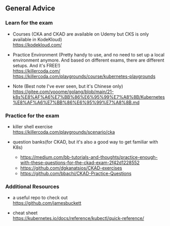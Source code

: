 ## General Advice
### Learn for the exam
- Courses (CKA and CKAD are available on Udemy but CKS is only available in KodeKloud)  
  https://kodekloud.com/  
  
- Practice Environment (Pretty handy to use, and no need to set up a local environment anymore. And based on different exams, there are different setups. And it's FREE!)  
  https://killercoda.com/
  https://killercoda.com/playgrounds/course/kubernetes-playgrounds  
  
- Note (Best note I've ever seen, but it's Chinese only)  
https://gitee.com/yooome/golang/blob/main/21-k8s%E8%AF%A6%E7%BB%86%E6%95%99%E7%A8%8B/Kubernetes%E8%AF%A6%E7%BB%86%E6%95%99%E7%A8%8B.md

### Practice for the exam
- killer shell exercise  
  https://killercoda.com/playgrounds/scenario/cka
  
- question banks(for CKAD, but it's also a good way to get familiar with K8s)
  - https://medium.com/bb-tutorials-and-thoughts/practice-enough-with-these-questions-for-the-ckad-exam-2f42d1228552
  - https://github.com/dgkanatsios/CKAD-exercises
  - https://github.com/bbachi/CKAD-Practice-Questions

### Additional Resources
- a useful repo to check out  
https://github.com/jamesbuckett

- cheat sheet  
https://kubernetes.io/docs/reference/kubectl/quick-reference/

  
